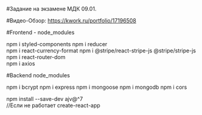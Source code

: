 #Задание на экзамене МДК 09.01.

#Видео-Обзор: https://kwork.ru/portfolio/17196508


#Frontend - node_modules

npm i styled-components
npm i reducer    
npm i react-currency-format
npm i @stripe/react-stripe-js @stripe/stripe-js
npm i react-router-dom       
npm i axios          

#Backend node_modules

npm i bcrypt npm i express npm i mongoose npm i mongodb npm i cors

npm install --save-dev ajv@^7   
//Если не работает create-react-app

